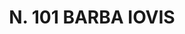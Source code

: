 ---
title: "N. 101 BARBA IOVIS"
plant-name: "N. 101"
plant-number: "101"
plant-xml: "/assets/xml/plant101.xml"
plant-img1: "/assets/img/plant101_verso.jpg"
plant-img2: "/assets/img/plant101.jpg"
plant-title: "N. 101 BARBA IOVIS"
plant-taxon-link: ""
plant-taxon-content: ""
layout: single-xml
---